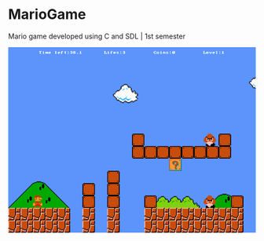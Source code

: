 # MarioGame
Mario game developed using C and SDL | 1st semester

![Ex](https://github.com/roax47/MarioGame/blob/master/projekt2vs15_4itVvoFItl.png)
